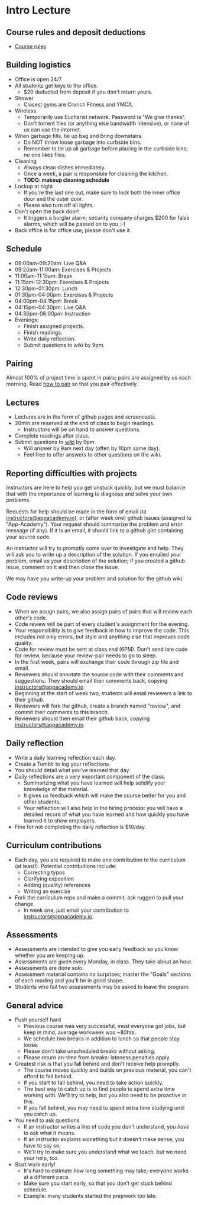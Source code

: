 # Intro Lecture

## Course rules and deposit deductions
* [Course rules](course-rules.md)

## Building logistics
* Office is open 24/7.
* All students get keys to the office.
  * $20 deducted from deposit if you don't return yours.
* Shower
  * Closest gyms are Crunch Fitness and YMCA.
* Wireless
  * Temporarily use Eucharist network. Password is "We give thanks".
  * Don't torrent files (or anything else bandwidth intensive), or
    none of us can use the internet.
* When garbage fills, tie up bag and bring downstairs.
  * Do NOT throw loose garbage into curbside bins.
  * Remember to tie up all garbage before placing in the curbside
    bins; no one likes flies.
* Cleaning
  * Always clean dishes immediately.
  * Once a week, a pair is responsible for cleaning the kitchen.
  * **TODO: makeup cleaning schedule**
* Lockup at night
  * If you're the last one out, make sure to lock both the inner
    office door and the outer door.
  * Please also turn off all lights.
* Don't open the back door!
  * It triggers a burglar alarm; security company charges $200 for
    false alarms, which will be passed on to you :-)
* Back office is for office use; please don't use it.

## Schedule
* 09:00am-09:20am: Live Q&A
* 09:20am-11:00am: Exercises & Projects
* 11:00am-11:15am: Break
* 11:15am-12:30pm: Exercises & Projects
* 12:30pm-01:30pm: Lunch
* 01:30pm-04:00pm: Exercises & Projects
* 04:00pm-04:15pm: Break
* 04:15pm-04:30pm: Live Q&A
* 04:30pm-06:00pm: Instruction
* Evenings:
  * Finish assigned projects.
  * Finish readings.
  * Write daily reflection.
  * Submit questions to wiki by 9pm.

## Pairing

Almost 100% of project time is spent in pairs; pairs are assigned by
us each morning. Read [how to pair](pair-programming.md) so that you
pair effectively.

## Lectures
* Lectures are in the form of github pages and screencasts.
* 20min are reserved at the end of class to begin readings.
  * Instructors will be on hand to answer questions.
* Complete readings after class.
* Submit questions to [wiki][course-wiki] by 9pm.
  * Will answer by 9am next day (often by 10pm same day).
  * Feel free to offer answers to other questions on the wiki.

[course-wiki]: https://github.com/ruggeri/ruby-curriculum/wiki

## Reporting difficulties with projects

Instructors are here to help you get unstuck quickly, but we must
balance that with the importance of learning to diagnose and solve
your own problems.

Requests for help should be made in the form of email (to
instructors@appacademy.io), or (after week one) github issues
(assigned to "App-Academy"). Your request should summarize the problem
and error message (if any). If it is an email, it should link to a
github gist containing your source code.

An instructor will try to promptly come over to investigate and
help. They will ask you to write up a description of the solution. If
you emailed your problem, email us your description of the solution;
if you created a github issue, comment on it and then close the issue.

We may have you write-up your problem and solution for the github wiki.

## Code reviews
* When we assign pairs, we also assign pairs of pairs that will review
  each other's code.
* Code review will be part of every student's assignment for the
  evening.
* Your responsibility is to give feedback in how to improve the
  code. This includes not only errors, but style and anything else
  that improves code quality.
* Code for review must be sent at class end (6PM). Don't send late
  code for review, because your review-pair needs to go to sleep.
* In the first week, pairs will exchange their code through zip file
  and email.
* Reviewers should annotate the source code with their comments and
  suggestions. They should email their comments back, copying
  instructors@appacademy.io.
* Beginning at the start of week two, students will email reviewers a
  link to their github.
* Reviewers will fork the github, create a branch named "review", and
  commit their comments to this branch.
* Reviewers should then email their github back, copying
  instructors@appacademy.io.

## Daily reflection
* Write a daily learning reflection each day.
* Create a Tumblr to log your reflections.
* You should detail what you've learned that day.
* Daily reflections are a very important component of the class.
  * Summarizing what you have learned will help solidify your
    knowledge of the material.
  * It gives us feedback which will make the course better for you and
    other students.
  * Your reflection will also help in the hiring process: you will
    have a detailed record of what you have learned and how quickly
    you have learned it to show employers.
* Fine for not completing the daily reflection is $10/day.

## Curriculum contributions
* Each day, you are required to make one contribution to the
  curriculum (at least!). Potential contributions include:
  * Correcting typos
  * Clarifying exposition
  * Adding (quality) references
  * Writing an exercise
* Fork the curriculum repo and make a commit; ask ruggeri to pull your
  change.
  * In week one, just email your contribution to
    instructors@appacademy.io.

## Assessments
* Assessments are intended to give you early feedback so you know
  whether you are keeping up.
* Assessments are given every Monday, in class. They take about an
  hour.
* Assessments are done solo.
* Assessment material contains no surprises; master the "Goals"
  sections of each reading and you'll be in good shape.
* Students who fail two assessments may be asked to leave the program.

## General advice
* Push yourself hard
  * Previous course was very successful, most everyone got jobs, but
    keep in mind, average workweek was ~80hrs.
  * We schedule two breaks in addition to lunch so that people stay
    loose.
  * Please don't take unscheduled breaks without asking.
  * Please return on-time from breaks: lateness penalties apply.
* Greatest risk is that you fall behind and don't receive help
  promptly.
  * The course moves quickly and builds on previous material, you
    can't afford to fall behind.
  * If you start to fall behind, you need to take action quickly.
  * The best way to catch up is to find people to spend extra time
    working with. We'll try to help, but you also need to be
    proactive in this.
  * If you fall behind, you may need to spend extra time studying
    until you catch up.
* You need to ask questions
  * If an instructor writes a line of code you don't understand, you
    *have* to ask what it means.
  * If an instructor explains something but it doesn't make sense, you
    *have* to say so.
  * We'll try to make sure you understand what we teach, but we need
    your help, too.
* Start work early!
  * It's hard to estimate how long something may take; everyone works
    at a different pace.
  * Make sure you start early, so that you don't get stuck behind
    schedule.
  * Example: many students started the prepwork too late.
